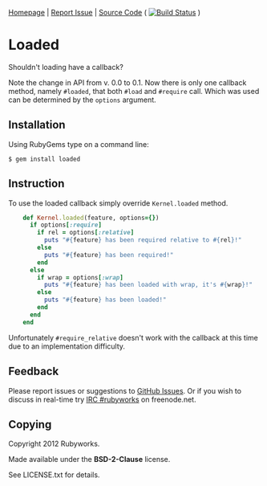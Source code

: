 [Homepage](http://rubygems.org/gems/loaded) |
[Report Issue](http://github.com/rubyworks/loaded/issues) |
[Source Code](http://github.com/rubyworks/loaded) 
( [![Build Status](https://secure.travis-ci.org/rubyworks/loaded.png)](http://travis-ci.org/rubyworks/loaded) )


# Loaded

Shouldn't loading have a callback?

Note the change in API from v. 0.0 to 0.1. Now there is only one callback method, namely `#loaded`,
that both `#load` and `#require` call. Which was used can be determined by the `options` argument.


## Installation

Using RubyGems type on a command line:

    $ gem install loaded


## Instruction

To use the loaded callback simply override `Kernel.loaded` method.

```ruby
    def Kernel.loaded(feature, options={})
      if options[:require]
        if rel = options[:relative]
          puts "#{feature} has been required relative to #{rel}!"
        else
          puts "#{feature} has been required!"
        end
      else
        if wrap = options[:wrap]
          puts "#{feature} has been loaded with wrap, it's #{wrap}!"  
        else
          puts "#{feature} has been loaded!" 
        end
      end
    end
```

Unfortunately `#require_relative` doesn't work with the callback at this time due to
an implementation difficulty.


## Feedback

Please report issues or suggestions to
[GitHub Issues](http://github.com/rubyworks/required/issues).
Or if you wish to discuss in real-time try [IRC #rubyworks](irc://chat.us.freenet.org/rubyworks) on freenode.net.


## Copying

Copyright 2012 Rubyworks.

Made available under the **BSD-2-Clause** license.

See LICENSE.txt for details.

